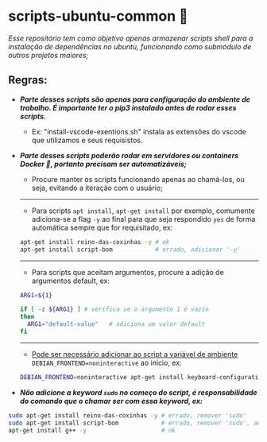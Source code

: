 # scripts-ubuntu-common 📜

*Esse repositório tem como objetivo apenas armazenar scripts shell para a instalação de dependências no ubuntu, funcionando como submódulo de outros projetos maiores;*

## Regras:

- ***Parte desses scripts são apenas para configuração do ambiente de trabalho. É importante ter o pip3 instalado antes de rodar esses scripts.***
	- Ex: "install-vscode-exentions.sh" instala as extensões do vscode que utilizamos e seus requisistos.

- ***Parte desses scripts poderão rodar em servidores ou containers Docker 🐳, portanto precisam ser automatizáveis;***
    - Procure manter os scripts funcionando apenas ao chamá-los, ou seja, evitando a iteração com o usuário;

    ---

    - Para scripts `apt install`, `apt-get install`  por exemplo, comumente adiciona-se a flag `-y` ao final para que seja respondido `yes` de forma automática sempre que for requisitado, ex:

    ```bash
    apt-get install reino-das-coxinhas -y # ok
    apt-get install script-bom            # errado, adicionar '-y'
    ```

    ---

    - Para scripts que aceitam argumentos, procure a adição de argumentos default, ex:

    ```bash
    ARG1=${1}

    if [ -z ${ARG1} ] # verifica se o argumento 1 é vazio
    then
      ARG1="default-value"   # adiciona um valor default
    fi
    ```

    ---

    - [Pode ser necessário adicionar ao script a variável de ambiente](https://askubuntu.com/questions/876240/how-to-automate-setting-up-of-keyboard-configuration-package) `DEBIAN_FRONTEND=noninteractive` ao inicio, ex:
    ```bash
    DEBIAN_FRONTEND=noninteractive apt-get install keyboard-configuration -y # ok
    ```

- ***Não adicione a keyword `sudo` no começo do script, é responsabilidade do comando que o chamar ser com essa keyword, ex:***

```bash
sudo apt-get install reino-das-coxinhas -y # errado, remover 'sudo'
sudo apt-get install script-bom            # errado, remover 'sudo', adicionar '-y'
apt-get install g++ -y                     # ok
```
